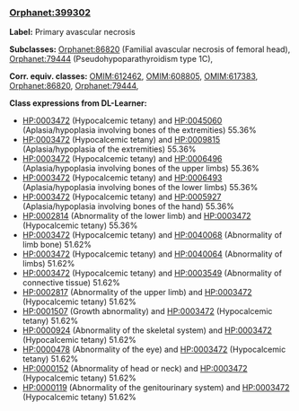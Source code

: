 
### [Orphanet:399302](http://www.orpha.net/ORDO/Orphanet_399302)
**Label:** Primary avascular necrosis

**Subclasses:** [Orphanet:86820](http://www.orpha.net/ORDO/Orphanet_86820) (Familial avascular necrosis of femoral head), [Orphanet:79444](http://www.orpha.net/ORDO/Orphanet_79444) (Pseudohypoparathyroidism type 1C), 

**Corr. equiv. classes:** [OMIM:612462](http://purl.obolibrary.org/obo/OMIM_612462), [OMIM:608805](http://purl.obolibrary.org/obo/OMIM_608805), [OMIM:617383](http://purl.obolibrary.org/obo/OMIM_617383), [Orphanet:86820](http://www.orpha.net/ORDO/Orphanet_86820), [Orphanet:79444](http://www.orpha.net/ORDO/Orphanet_79444), 

**Class expressions from DL-Learner:**

- [HP:0003472](http://purl.obolibrary.org/obo/HP_0003472) (Hypocalcemic tetany) and [HP:0045060](http://purl.obolibrary.org/obo/HP_0045060) (Aplasia/hypoplasia involving bones of the extremities) 55.36%
- [HP:0003472](http://purl.obolibrary.org/obo/HP_0003472) (Hypocalcemic tetany) and [HP:0009815](http://purl.obolibrary.org/obo/HP_0009815) (Aplasia/hypoplasia of the extremities) 55.36%
- [HP:0003472](http://purl.obolibrary.org/obo/HP_0003472) (Hypocalcemic tetany) and [HP:0006496](http://purl.obolibrary.org/obo/HP_0006496) (Aplasia/hypoplasia involving bones of the upper limbs) 55.36%
- [HP:0003472](http://purl.obolibrary.org/obo/HP_0003472) (Hypocalcemic tetany) and [HP:0006493](http://purl.obolibrary.org/obo/HP_0006493) (Aplasia/hypoplasia involving bones of the lower limbs) 55.36%
- [HP:0003472](http://purl.obolibrary.org/obo/HP_0003472) (Hypocalcemic tetany) and [HP:0005927](http://purl.obolibrary.org/obo/HP_0005927) (Aplasia/hypoplasia involving bones of the hand) 55.36%
- [HP:0002814](http://purl.obolibrary.org/obo/HP_0002814) (Abnormality of the lower limb) and [HP:0003472](http://purl.obolibrary.org/obo/HP_0003472) (Hypocalcemic tetany) 55.36%
- [HP:0003472](http://purl.obolibrary.org/obo/HP_0003472) (Hypocalcemic tetany) and [HP:0040068](http://purl.obolibrary.org/obo/HP_0040068) (Abnormality of limb bone) 51.62%
- [HP:0003472](http://purl.obolibrary.org/obo/HP_0003472) (Hypocalcemic tetany) and [HP:0040064](http://purl.obolibrary.org/obo/HP_0040064) (Abnormality of limbs) 51.62%
- [HP:0003472](http://purl.obolibrary.org/obo/HP_0003472) (Hypocalcemic tetany) and [HP:0003549](http://purl.obolibrary.org/obo/HP_0003549) (Abnormality of connective tissue) 51.62%
- [HP:0002817](http://purl.obolibrary.org/obo/HP_0002817) (Abnormality of the upper limb) and [HP:0003472](http://purl.obolibrary.org/obo/HP_0003472) (Hypocalcemic tetany) 51.62%
- [HP:0001507](http://purl.obolibrary.org/obo/HP_0001507) (Growth abnormality) and [HP:0003472](http://purl.obolibrary.org/obo/HP_0003472) (Hypocalcemic tetany) 51.62%
- [HP:0000924](http://purl.obolibrary.org/obo/HP_0000924) (Abnormality of the skeletal system) and [HP:0003472](http://purl.obolibrary.org/obo/HP_0003472) (Hypocalcemic tetany) 51.62%
- [HP:0000478](http://purl.obolibrary.org/obo/HP_0000478) (Abnormality of the eye) and [HP:0003472](http://purl.obolibrary.org/obo/HP_0003472) (Hypocalcemic tetany) 51.62%
- [HP:0000152](http://purl.obolibrary.org/obo/HP_0000152) (Abnormality of head or neck) and [HP:0003472](http://purl.obolibrary.org/obo/HP_0003472) (Hypocalcemic tetany) 51.62%
- [HP:0000119](http://purl.obolibrary.org/obo/HP_0000119) (Abnormality of the genitourinary system) and [HP:0003472](http://purl.obolibrary.org/obo/HP_0003472) (Hypocalcemic tetany) 51.62%


